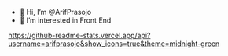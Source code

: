 - 👋 Hi, I’m @ArifPrasojo
- 👀 I’m interested in Front End

  
https://github-readme-stats.vercel.app/api?username=arifprasojo&show_icons=true&theme=midnight-green
